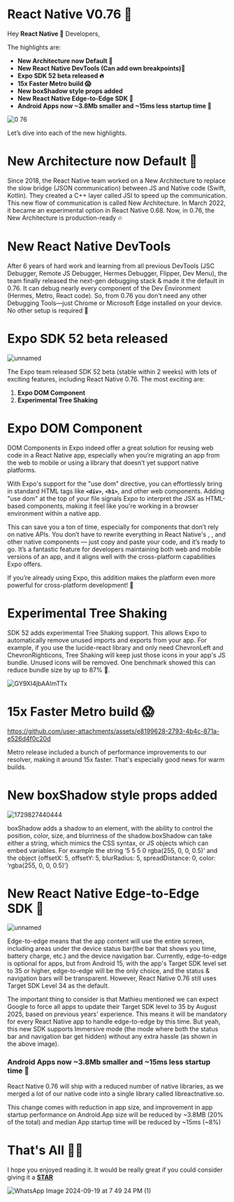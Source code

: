 # React Native V0.76 🚀

Hey **React Native 💙** Developers,

The highlights are:

- **New Architecture now Default 🚀**
- **New React Native DevTools (Can add own breakpoints)🛟**
- **Expo SDK 52 beta released 🔥**
- **15x Faster Metro build 😱**
- **New boxShadow style props added**
- **New React Native Edge-to-Edge SDK 💯**
- **Android Apps now ~3.8Mb smaller and ~15ms less startup time 💯**

![0 76](https://github.com/user-attachments/assets/03817880-3249-4f5e-8a6c-641b8276601d)


Let’s dive into each of the new highlights.

# **New Architecture now Default 🚀**

​Since 2018, the React Native team worked on a New Architecture to replace the slow bridge (JSON communication) between JS and Native code (Swift, Kotlin). They created a C++ layer called JSI to speed up the communication. This new flow of communication is called New Architecture. In March 2022, it became an experimental option in React Native 0.68. Now, in 0.76, the New Architecture is production-ready 🔥

# **New React Native DevTools**

After 6 years of hard work and learning from all previous DevTools (JSC Debugger, Remote JS Debugger, Hermes Debugger, Flipper, Dev Menu), the team finally released the next-gen debugging stack & made it the default in 0.76. It can debug nearly every component of the Dev Environment (Hermes, Metro, React code). So, from 0.76 you don’t need any other Debugging Tools—just Chrome or Microsoft Edge installed on your device. No other setup is required 🤩

# **Expo SDK 52 beta released**
![unnamed](https://github.com/user-attachments/assets/091bb870-3eb5-49a9-aed4-9f852f78552e)

The Expo team released SDK 52 beta (stable within 2 weeks) with lots of exciting features, including React Native 0.76. The most exciting are:

1. **Expo DOM Component**
2. **Experimental Tree Shaking**

# **Expo DOM Component**

DOM Components in Expo indeed offer a great solution for reusing web code in a React Native app, especially when you’re migrating an app from the web to mobile or using a library that doesn’t yet support native platforms.

With Expo's support for the "use dom" directive, you can effortlessly bring in standard HTML tags like **`<div>`**, **`<h1>`**, and other web components. Adding "use dom" at the top of your file signals Expo to interpret the JSX as HTML-based components, making it feel like you're working in a browser environment within a native app.

This can save you a ton of time, especially for components that don’t rely on native APIs. You don’t have to rewrite everything in React Native's <View>, <Text>, and other native components — just copy and paste your code, and it’s ready to go. It’s a fantastic feature for developers maintaining both web and mobile versions of an app, and it aligns well with the cross-platform capabilities Expo offers.

If you’re already using Expo, this addition makes the platform even more powerful for cross-platform development! 🚀

# **Experimental Tree Shaking**

SDK 52 adds experimental Tree Shaking support. This allows Expo to automatically remove unused imports and exports from your app. For example, if you use the lucide-react library and only need ChevronLeft and ChevronRighticons, Tree Shaking will keep just those icons in your app's JS bundle. Unused icons will be removed. One benchmark showed this can reduce bundle size by up to 87% 🚀.

![GY9XI4jbAAImTTx](https://github.com/user-attachments/assets/3507dc78-15c9-45be-971d-299cacfb63e1)

# **15x Faster Metro build 😱**


https://github.com/user-attachments/assets/e8199628-2793-4b4c-871a-e526d4f0c20d


Metro release included a bunch of performance improvements to our resolver, making it around 15x faster. That's especially good news for warm builds.

# **New boxShadow style props added**

![1729827440444](https://github.com/user-attachments/assets/765a2414-e93a-49d8-8b3a-2e143c2e5941)

boxShadow adds a shadow to an element, with the ability to control the position, color, size, and blurriness of the shadow.boxShadow can take either a string, which mimics the CSS syntax, or JS objects which can embed variables. For example the string ‘5 5 5 0 rgba(255, 0, 0, 0.5)’ and the object {offsetX: 5, offsetY: 5, blurRadius: 5, spreadDistance: 0, color: ‘rgba(255, 0, 0, 0.5)’}

# **New React Native Edge-to-Edge SDK 💯**
![unnamed](https://github.com/user-attachments/assets/d8879f10-5704-4a36-bd77-3ea13d551ef5)

Edge-to-edge means that the app content will use the entire screen, including areas under the device status bar(the bar that shows you time, battery charge, etc.) and the device navigation bar. Currently, edge-to-edge is optional for apps, but from Android 15, with the app's Target SDK level set to 35 or higher, edge-to-edge will be the only choice, and the status & navigation bars will be transparent. However, React Native 0.76 still uses Target SDK Level 34 as the default.

The important thing to consider is that Mathieu mentioned we can expect Google to force all apps to update their Target SDK level to 35 by August 2025, based on previous years' experience. This means it will be mandatory for every React Native app to handle edge-to-edge by this time. But yeah, this new SDK supports Immersive mode (the mode where both the status bar and navigation bar get hidden) without any extra hassle (as shown in the above image).

### Android Apps now ~3.8Mb smaller and ~15ms less startup time 💯

React Native 0.76 will ship with a reduced number of native libraries, as we merged a lot of our native code into a single library called libreactnative.so.

This change comes with reduction in app size, and improvement in app startup performance on Android.App size will be reduced by ~3.8MB (20% of the total) and median App startup time will be reduced by ~15ms (~8%)

# That's All 🙋‍♂️

I hope you enjoyed reading it. It would be really great if you could consider giving it a [**STAR**](https://github.com/avisek123/react-native-releases/blob/maste)

![WhatsApp Image 2024-09-19 at 7 49 24 PM (1)](https://github.com/user-attachments/assets/49a25189-6722-4956-a250-e6accab584ab)

